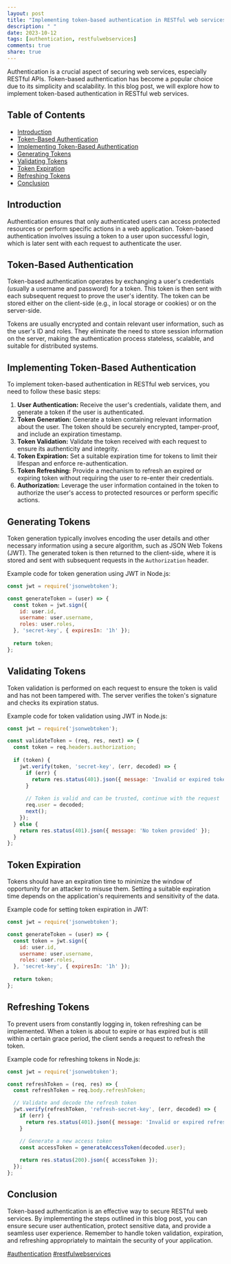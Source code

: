 ```yaml
---
layout: post
title: "Implementing token-based authentication in RESTful web services"
description: " "
date: 2023-10-12
tags: [authentication, restfulwebservices]
comments: true
share: true
---
```


Authentication is a crucial aspect of securing web services, especially RESTful APIs. Token-based authentication has become a popular choice due to its simplicity and scalability. In this blog post, we will explore how to implement token-based authentication in RESTful web services.

## Table of Contents
- [Introduction](#introduction)
- [Token-Based Authentication](#token-based-authentication)
- [Implementing Token-Based Authentication](#implementing-token-based-authentication)
- [Generating Tokens](#generating-tokens)
- [Validating Tokens](#validating-tokens)
- [Token Expiration](#token-expiration)
- [Refreshing Tokens](#refreshing-tokens)
- [Conclusion](#conclusion)

## Introduction

Authentication ensures that only authenticated users can access protected resources or perform specific actions in a web application. Token-based authentication involves issuing a token to a user upon successful login, which is later sent with each request to authenticate the user.

## Token-Based Authentication

Token-based authentication operates by exchanging a user's credentials (usually a username and password) for a token. This token is then sent with each subsequent request to prove the user's identity. The token can be stored either on the client-side (e.g., in local storage or cookies) or on the server-side.

Tokens are usually encrypted and contain relevant user information, such as the user's ID and roles. They eliminate the need to store session information on the server, making the authentication process stateless, scalable, and suitable for distributed systems.

## Implementing Token-Based Authentication

To implement token-based authentication in RESTful web services, you need to follow these basic steps:

1. **User Authentication:** Receive the user's credentials, validate them, and generate a token if the user is authenticated.
2. **Token Generation:** Generate a token containing relevant information about the user. The token should be securely encrypted, tamper-proof, and include an expiration timestamp.
3. **Token Validation:** Validate the token received with each request to ensure its authenticity and integrity.
4. **Token Expiration:** Set a suitable expiration time for tokens to limit their lifespan and enforce re-authentication.
5. **Token Refreshing:** Provide a mechanism to refresh an expired or expiring token without requiring the user to re-enter their credentials.
6. **Authorization:** Leverage the user information contained in the token to authorize the user's access to protected resources or perform specific actions.

## Generating Tokens

Token generation typically involves encoding the user details and other necessary information using a secure algorithm, such as JSON Web Tokens (JWT). The generated token is then returned to the client-side, where it is stored and sent with subsequent requests in the `Authorization` header.

Example code for token generation using JWT in Node.js:

```javascript
const jwt = require('jsonwebtoken');

const generateToken = (user) => {
  const token = jwt.sign({
    id: user.id,
    username: user.username,
    roles: user.roles,
  }, 'secret-key', { expiresIn: '1h' });
  
  return token;
};
```

## Validating Tokens

Token validation is performed on each request to ensure the token is valid and has not been tampered with. The server verifies the token's signature and checks its expiration status.

Example code for token validation using JWT in Node.js:

```javascript
const jwt = require('jsonwebtoken');

const validateToken = (req, res, next) => {
  const token = req.headers.authorization;
  
  if (token) {
    jwt.verify(token, 'secret-key', (err, decoded) => {
      if (err) {
        return res.status(401).json({ message: 'Invalid or expired token' });
      }
      
      // Token is valid and can be trusted, continue with the request
      req.user = decoded;
      next();
    });
  } else {
    return res.status(401).json({ message: 'No token provided' });
  }
};
```

## Token Expiration

Tokens should have an expiration time to minimize the window of opportunity for an attacker to misuse them. Setting a suitable expiration time depends on the application's requirements and sensitivity of the data.

Example code for setting token expiration in JWT:

```javascript
const jwt = require('jsonwebtoken');

const generateToken = (user) => {
  const token = jwt.sign({
    id: user.id,
    username: user.username,
    roles: user.roles,
  }, 'secret-key', { expiresIn: '1h' });
  
  return token;
};
```

## Refreshing Tokens

To prevent users from constantly logging in, token refreshing can be implemented. When a token is about to expire or has expired but is still within a certain grace period, the client sends a request to refresh the token.

Example code for refreshing tokens in Node.js:

```javascript
const jwt = require('jsonwebtoken');

const refreshToken = (req, res) => {
  const refreshToken = req.body.refreshToken;

  // Validate and decode the refresh token
  jwt.verify(refreshToken, 'refresh-secret-key', (err, decoded) => {
    if (err) {
      return res.status(401).json({ message: 'Invalid or expired refresh token' });
    }

    // Generate a new access token
    const accessToken = generateAccessToken(decoded.user);
    
    return res.status(200).json({ accessToken });
  });
};
```

## Conclusion

Token-based authentication is an effective way to secure RESTful web services. By implementing the steps outlined in this blog post, you can ensure secure user authentication, protect sensitive data, and provide a seamless user experience. Remember to handle token validation, expiration, and refreshing appropriately to maintain the security of your application.

[#authentication](tag:authentication) [#restfulwebservices](tag:restfulwebservices)